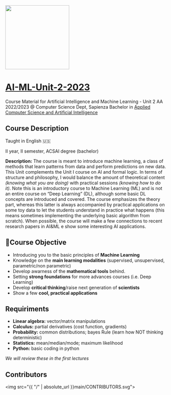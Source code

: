 <img src='https://www.di.uniroma1.it/sites/all/themes/sapienza_bootstrap/logo.png' width="200"/> 

# [AI-ML-Unit-2-2023](https://iacopomasi.github.io/AI-ML-Unit-2/)
Course Material for Artificial Intelligence and Machine Learning - Unit 2 AA 2022/2023 @ Computer Science Dept, Sapienza
Bachelor in [Applied Computer Science and Artificial Intelligence](https://acsai.di.uniroma1.it/)


## Course Description

Taught in English 🇺🇸

II year, II semester, ACSAI degree (bachelor)

**Description:** The course is meant to introduce machine learning, a class of methods that learn patterns from data and perform predictions on new data. This Unit complements the Unit I course on AI and formal logic. In terms of structure and philosophy, I would balance the amount of theoretical content *(knowing what you are doing)* with practical sessions *(knowing how to do it)*. Note this is an introductory course to Machine Learning (ML) and is not an entire course on “Deep Learning” (DL), although some basic DL concepts are introduced and covered. The course emphasizes the theory part, whereas this latter is always accompanied by practical applications on some toy data to let the students understand in practice what happens (this means sometimes implementing the underlying basic algorithm from scratch). When possible, the course will make a few connections to recent research papers in AI&ML e show some interesting AI applications.

##  🎯Course Objective

- Introducing you to the basic principles of **Machine Learning**
- Knowledge on the **main learning modalities** (supervised, unsupervised, parametric/non parametric)
- Develop awarness of the **mathematical tools** behind.
- Setting **strong foundations** for more advances courses (i.e. Deep Learning)
- Develop **critical thinking**/raise next generation of **scientists**
- Show a few **cool, practical applications**

## Requiriments

* **Linear algebra:** vector/matrix manipulations 
* **Calculus:** partial derivatives (cost function, gradients)
* **Probability:** common distributions; bayes Rule (learn how NOT thinking deterministic)
* **Statistics:** mean/median/mode; maximum likelihood
* **Python:** basic coding in python

*We will review these in the first lectures*

## Contributors
<img src="{{ "/" | absolute_url }}main/CONTRIBUTORS.svg">
